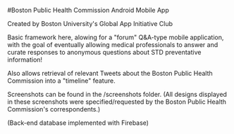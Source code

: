 #Boston Public Health Commission Android Mobile App

Created by Boston University's Global App Initiative Club

Basic framework here, alowing for a "forum" Q&A-type mobile application, with the goal of eventually allowing medical professionals to answer and curate responses to anonymous questions about STD preventative information!

Also allows retrieval of relevant Tweets about the Boston Public Health Commission into a "timeline" feature.

Screenshots can be found in the /screenshots folder. (All designs displayed in these screenshots were specified/requested by the Boston Public Health Commission's correspondents.)

(Back-end database implemented with Firebase)